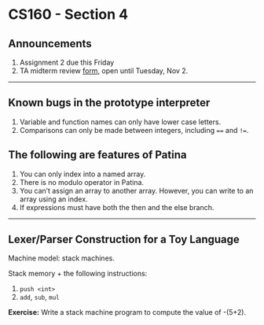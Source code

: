 # CS160 - Section 4

## Announcements
1. Assignment 2 due this Friday
2. TA midterm review [form](https://forms.gle/CdsXVTAyAqe5SY2R9), open until Tuesday, Nov 2.

---

## Known bugs in the prototype interpreter
1. Variable and function names can only have lower case letters.
2. Comparisons can only be made between integers, including `==` and `!=`.

## The following are features of Patina
1. You can only index into a named array.
2. There is no modulo operator in Patina.
3. You can’t assign an array to another array. However, you can write to an array using an index.
4. If expressions must have both the then and the else branch.




---

## Lexer/Parser Construction for a Toy Language

Machine model: stack machines.

Stack memory + the following instructions:
1. `push <int>`
2. `add`, `sub`, `mul`

**Exercise:** Write a stack machine program to compute the value of -(5+2).